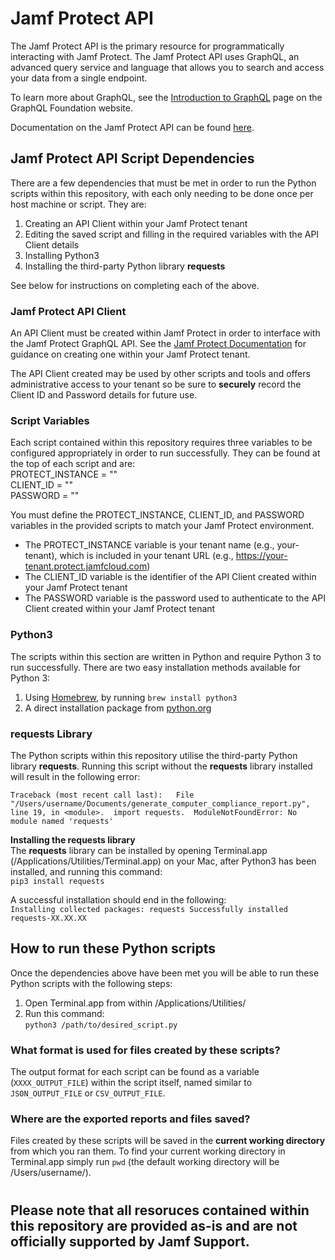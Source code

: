 # Jamf Protect API
The Jamf Protect API is the primary resource for programmatically interacting with Jamf Protect. The Jamf Protect API uses GraphQL, an advanced query service and language that allows you to search and access your data from a single endpoint.

To learn more about GraphQL, see the [Introduction to GraphQL](https://graphql.org/learn) page on the GraphQL Foundation website.

Documentation on the Jamf Protect API can be found [here](https://docs.jamf.com/jamf-protect/documentation/Jamf_Protect_API.html).

## Jamf Protect API Script Dependencies
There are a few dependencies that must be met in order to run the Python scripts within this repository, with each only needing to be done once per host machine or script.  They are:
1) Creating an API Client within your Jamf Protect tenant
2) Editing the saved script and filling in the required variables with the API Client details
3) Installing Python3
4) Installing the third-party Python library **requests**

See below for instructions on completing each of the above.

### Jamf Protect API Client
An API Client must be created within Jamf Protect in order to interface with the Jamf Protect GraphQL API.  See the [Jamf Protect Documentation](https://docs.jamf.com/jamf-protect/documentation/Jamf_Protect_API.html) for guidance on creating one within your Jamf Protect tenant.

The API Client created may be used by other scripts and tools and offers administrative access to your tenant so be sure to **securely** record the Client ID and Password details for future use.

### Script Variables
Each script contained within this repository requires three variables to be configured appropriately in order to run successfully.  They can be found at the top of each script and are:  
PROTECT_INSTANCE = ""  
CLIENT_ID = ""  
PASSWORD = ""  

You must define the PROTECT_INSTANCE, CLIENT_ID, and PASSWORD variables in the provided scripts to match your Jamf Protect environment. 
- The PROTECT_INSTANCE variable is your tenant name (e.g., your-tenant), which is included in your tenant URL (e.g., https://your-tenant.protect.jamfcloud.com)
- The CLIENT_ID variable is the identifier of the API Client created within your Jamf Protect tenant
- The PASSWORD variable is the password used to authenticate to the API Client created within your Jamf Protect tenant

### Python3
The scripts within this section are written in Python and require Python 3 to run successfully.  There are two easy installation methods available for Python 3:
1) Using [Homebrew](https://brew.sh), by running `brew install python3`
2) A direct installation package from [python.org](https://www.python.org/downloads/macos/)

### **requests** Library
The Python scripts within this repository utilise the third-party Python library **requests**.  Running this script without the **requests** library installed will result in the following error:
  
`Traceback (most recent call last):  
  File "/Users/username/Documents/generate_computer_compliance_report.py", line 19, in <module>. 
    import requests. 
ModuleNotFoundError: No module named 'requests'`

**Installing the requests library**  
The **requests** library can be installed by opening Terminal.app (/Applications/Utilities/Terminal.app) on your Mac, after Python3 has been installed, and running this command:  
`pip3 install requests`
  
A successful installation should end in the following:  
`Installing collected packages: requests
Successfully installed requests-XX.XX.XX`

## How to run these Python scripts
Once the dependencies above have been met you will be able to run these Python scripts with the following steps:
1) Open Terminal.app from within /Applications/Utilities/
2) Run this command:  
`python3 /path/to/desired_script.py`

### What format is used for files created by these scripts?
The output format for each script can be found as a variable (`XXXX_OUTPUT_FILE`) within the script itself, named similar to `JSON_OUTPUT_FILE` or `CSV_OUTPUT_FILE`.

### Where are the exported reports and files saved?
Files created by these scripts will be saved in the **current working directory** from which you ran them.  To find your current working directory in Terminal.app simply run `pwd` (the default working directory will be /Users/username/).
#
## Please note that all resoruces contained within this repository are provided as-is and are not officially supported by Jamf Support.
